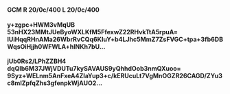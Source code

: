#### GCM R 20/0c/400 L 20/0c/400
**y+zgpc+HWM3vMqUB**<br/>**53nHX23MMtJUeByoWXLKfM5FfexwZ22RHvkTtA5rpuA=**<br/>**lUiHqqRHnAMa26WbrRvCQq6KluY+b4LJhc5MmZ7ZsFVGC+tpa+3fb6DBWqsOiHjjh0WFWLA+hlNKh7bU...**<br/><br/>
**jUb0Rs2/LPhZZBH4**<br/>**dqQIb6M37JWjVDUTu7kySAVAUS9yQhhdOob3nmQXuoo=**<br/>**9Syz+WELnm5AnFxeA4ZIaYup3+c/kERUcuLt7VgMnOGZR26CAGD/ZYu3c8mlZpfqZhs3gfenpkWjAUO2...**